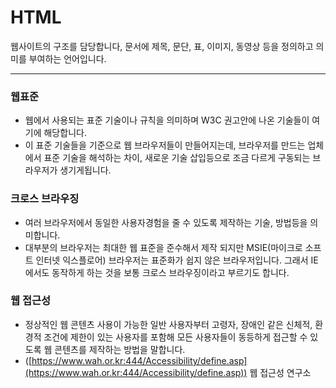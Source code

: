 # HTML
웹사이트의 구조를 담당합니다, 문서에 제목, 문단, 표, 이미지, 동영상 등을 정의하고 의미를 부여하는 언어입니다.

---

### 웹표준

- 웹에서 사용되는 표준 기술이나 규칙을 의미하며 W3C 권고안에 나온 기술들이 여기에 해당합니다.
- 이 표준 기술들을 기준으로 웹 브라우저들이 만들어지는데, 브라우저를 만드는 업체에서 표준 기술을 해석하는 차이, 새로운 기술 삽입등으로 조금 다르게 구동되는 브라우저가 생기게됩니다.

### 크로스 브라우징

- 여러 브라우저에서 동일한 사용자경험을 줄 수 있도록 제작하는 기술, 방법등을 의미합니다.
- 대부분의 브라우저는 최대한 웹 표준을 준수해서 제작 되지만 MSIE(마이크로 소프트 인터넷 익스플로어) 브라우저는 표준화가 쉽지 않은 브라우저입니다. 그래서 IE 에서도 동작하게 하는 것을 보통 크로스 브라우징이라고 부르기도 합니다.

### 웹 접근성

- 정상적인 웹 콘텐츠 사용이 가능한 일반 사용자부터 고령자, 장애인 같은 신체적, 환경적 조건에 제한이 있는 사용자를 포함해 모든 사용자들이 동등하게 접근할 수 있도록 웹 콘텐츠를 제작하는 방법을 말합니다.
- ([https://www.wah.or.kr:444/Accessibility/define.asp](https://www.wah.or.kr:444/Accessibility/define.asp)) 웹 접근성 연구소